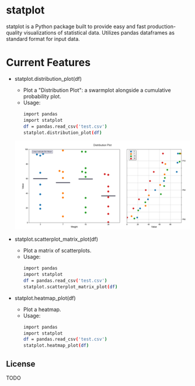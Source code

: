 # statplot

statplot is a Python package built to provide easy and fast production-quality visualizations of statistical data.
Utilizes pandas dataframes as standard format for input data.

# Current Features

  - statplot.distribution_plot(df)
    - Plot a "Distribution Plot": a swarmplot alongside a cumulative probability plot.
    - Usage:
        ```sh
        import pandas
        import statplot
        df = pandas.read_csv('test.csv')
        statplot.distribution_plot(df)
        ```
    <img src="tests/images/distribution_plot_example.png" width="550px">

  - statplot.scatterplot_matrix_plot(df)
    - Plot a matrix of scatterplots.
    - Usage:
        ```sh
        import pandas
        import statplot
        df = pandas.read_csv('test.csv')
        statplot.scatterplot_matrix_plot(df)
        ```

  - statplot.heatmap_plot(df)
    - Plot a heatmap.
    - Usage:
        ```sh
        import pandas
        import statplot
        df = pandas.read_csv('test.csv')
        statplot.heatmap_plot(df)
        ```


License
----
TODO
